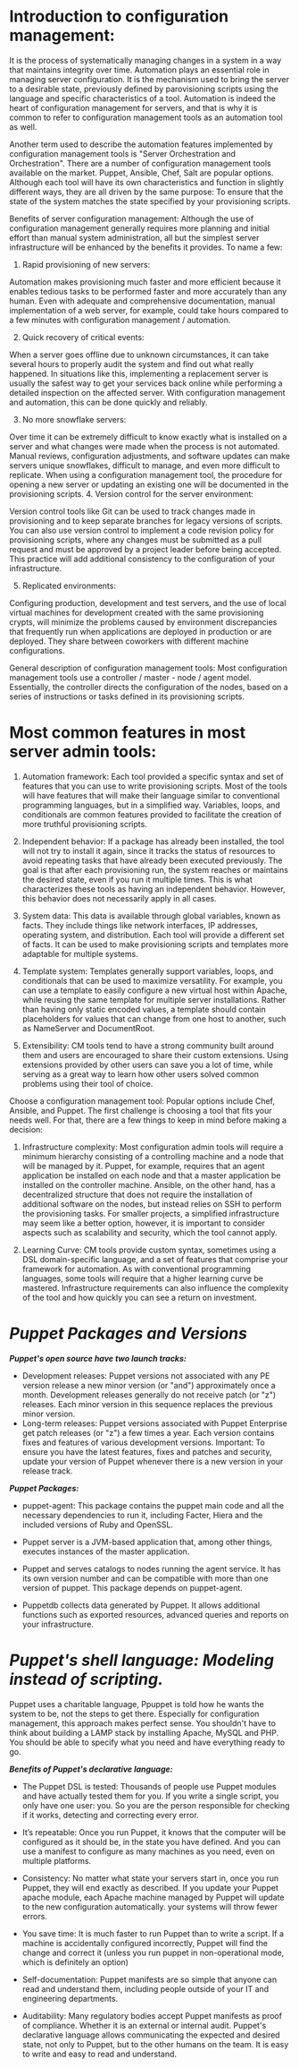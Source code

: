 

# Introduction to configuration management:

It is the process of systematically managing changes in a system in a way that maintains integrity over time. Automation plays an essential role in managing server configuration. It is the mechanism used to bring the server to a desirable state, previously defined by parovisioning scripts using the language and specific characteristics of a tool. Automation is indeed the heart of configuration management for servers, and that is why it is common to refer to configuration management tools as an automation tool as well.

Another term used to describe the automation features implemented by configuration management tools is "Server Orchestration and Orchestration".
There are a number of configuration management tools available on the market. Puppet, Ansible, Chef, Salt are popular options. Although each tool will have its own characteristics and function in slightly different ways, they are all driven by the same purpose: To ensure that the state of the system matches the state specified by your provisioning scripts.

Benefits of server configuration management:
Although the use of configuration management generally requires more planning and initial effort than manual system administration, all but the simplest server infrastructure will be enhanced by the benefits it provides. To name a few:

1. Rapid provisioning of new servers:

Automation makes provisioning much faster and more efficient because it enables tedious tasks to be performed faster and more accurately than any human. Even with adequate and comprehensive documentation, manual implementation of a web server, for example, could take hours compared to a few minutes with configuration management / automation.

2. Quick recovery of critical events:

When a server goes offline due to unknown circumstances, it can take several hours to properly audit the system and find out what really happened. In situations like this, implementing a replacement server is usually the safest way to get your services back online while performing a detailed inspection on the affected server. With configuration management and automation, this can be done quickly and reliably.

3. No more snowflake servers:

Over time it can be extremely difficult to know exactly what is installed on a server and what changes were made when the process is not automated. Manual reviews, configuration adjustments, and software updates can make servers unique snowflakes, difficult to manage, and even more difficult to replicate. When using a configuration management tool, the procedure for opening a new server or updating an existing one will be documented in the provisioning scripts.
4. Version control for the server environment:

Version control tools like Git can be used to track changes made in provisioning and to keep separate branches for legacy versions of scripts. You can also use version control to implement a code revision policy for provisioning scripts, where any changes must be submitted as a pull request and must be approved by a project leader before being accepted. This practice will add additional consistency to the configuration of your infrastructure.

5. Replicated environments:

Configuring production, development and test servers, and the use of local virtual machines for development created with the same provisioning crypts, will minimize the problems caused by environment discrepancies that frequently run when applications are deployed in production or are deployed. They share between coworkers with different machine configurations.

General description of configuration management tools:
Most configuration management tools use a controller / master - node / agent model. Essentially, the controller directs the configuration of the nodes, based on a series of instructions or tasks defined in its provisioning scripts.

# Most common features in most server admin tools:

1. Automation framework: Each tool provided a specific syntax and set of features that you can use to write provisioning scripts. Most of the tools will have features that will make their language similar to conventional programming languages, but in a simplified way. Variables, loops, and conditionals are common features provided to facilitate the creation of more truthful provisioning scripts.

2. Independent behavior: If a package has already been installed, the tool will not try to install it again, since it tracks the status of resources to avoid repeating tasks that have already been executed previously. The goal is that after each provisioning run, the system reaches or maintains the desired state, even if you run it multiple times. This is what characterizes these tools as having an independent behavior. However, this behavior does not necessarily apply in all cases.

3. System data: This data is available through global variables, known as facts. They include things like network interfaces, IP addresses, operating system, and distribution. Each tool will provide a different set of facts. It can be used to make provisioning scripts and templates more adaptable for multiple systems.

4. Template system: Templates generally support variables, loops, and conditionals that can be used to maximize versatility. For example, you can use a template to easily configure a new virtual host within Apache, while reusing the same template for multiple server installations. Rather than having only static encoded values, a template should contain placeholders for values ​​that can change from one host to another, such as NameServer and DocumentRoot.

5. Extensibility: CM tools tend to have a strong community built around them and users are encouraged to share their custom extensions. Using extensions provided by other users can save you a lot of time, while serving as a great way to learn how other users solved common problems using their tool of choice.

Choose a configuration management tool:
Popular options include Chef, Ansible, and Puppet. The first challenge is choosing a tool that fits your needs well. For that, there are a few things to keep in mind before making a decision:

1. Infrastructure complexity: Most configuration admin tools will require a minimum hierarchy consisting of a controlling machine and a node that will be managed by it. Puppet, for example, requires that an agent application be installed on each node and that a master application be installed on the controller machine. Ansible, on the other hand, has a decentralized structure that does not require the installation of additional software on the nodes, but instead relies on SSH to perform the provisioning tasks. For smaller projects, a simplified infrastructure may seem like a better option, however, it is important to consider aspects such as scalability and security, which the tool cannot apply.

2. Learning Curve: CM tools provide custom syntax, sometimes using a DSL domain-specific language, and a set of features that comprise your framework for automation. As with conventional programming languages, some tools will require that a higher learning curve be mastered. Infrastructure requirements can also influence the complexity of the tool and how quickly you can see a return on investment.

# ***Puppet Packages and Versions***


***Puppet's open source have two launch tracks:***
* Development releases: Puppet versions not associated with any PE version release a new minor version (or "and") approximately once a month. Development releases generally do not receive patch (or "z") releases. Each minor version in this sequence replaces the previous minor version.
* Long-term releases: Puppet versions associated with Puppet Enterprise get patch releases (or "z") a few times a year. Each version contains fixes and features of various development versions.
Important: To ensure you have the latest features, fixes and patches and security, update your version of Puppet whenever there is a new version in your release track.

***Puppet Packages:***
* puppet-agent: This package contains the puppet main code and all the necessary dependencies to run it, including Facter, Hiera and the included versions of Ruby and OpenSSL.

* Puppet server is a JVM-based application that, among other things, executes instances of the master application.
* Puppet and serves catalogs to nodes running the agent service. It has its own version number and can be compatible with more than one version of puppet. This package depends on puppet-agent.
* Puppetdb collects data generated by Puppet. It allows additional functions such as exported resources, advanced queries and reports on your infrastructure.

# ***Puppet's shell language: Modeling instead of scripting.***

Puppet uses a charitable language, Ppuppet is told how he wants the system to be, not the steps to get there. Especially for configuration management, this approach makes perfect sense. You shouldn't have to think about building a LAMP stack by installing Apache, MySQL and PHP. You should be able to specify what you need and have everything ready to go.

***Benefits of Puppet's declarative language:***
* The Puppet DSL is tested: Thousands of people use Puppet modules and have actually tested them for you. If you write a single script, you only have one user: you. So you are the person responsible for checking if it works, detecting and correcting every error.

* It’s repeatable: Once you run Puppet, it knows that the computer will be configured as it should be, in the state you have defined. And you can use a manifest to configure as many machines as you need, even on multiple platforms.

* Consistency: No matter what state your servers start in, once you run Puppet, they will end exactly as described. If you update your Puppet apache module, each Apache machine managed by Puppet will update to the new configuration automatically. your systems will throw fewer errors.

* You save time: It is much faster to run Puppet than to write a script. If a machine is accidentally configured incorrectly, Puppet will find the change and correct it (unless you run puppet in non-operational mode, which is definitely an option)

* Self-documentation: Puppet manifests are so simple that anyone can read and understand them, including people outside of your IT and engineering departments.

* Auditability: Many regulatory bodies accept Puppet manifests as proof of compliance. Whether it is an external or internal audit. Puppet's declarative language allows communicating the expected and desired state, not only to Puppet, but to the other humans on the team. It is easy to write and easy to read and understand.